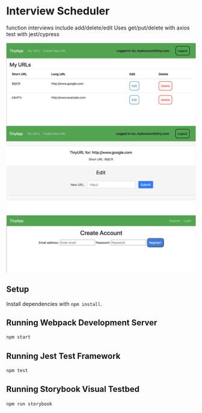 # Interview Scheduler
function interviews include add/delete/edit
Uses get/put/delete with axios
test with jest/cypress

!["screenshot on home page (logged in with links added)"](https://github.com/jshenlive/tinyapp/blob/master/docs/main.png)
!["screenshot on edit page"](https://github.com/jshenlive/tinyapp/blob/master/docs/edit.png)
!["screenshot on registration page"](https://github.com/jshenlive/tinyapp/blob/master/docs/register.png)


## Setup

Install dependencies with `npm install`.

## Running Webpack Development Server

```sh
npm start
```

## Running Jest Test Framework

```sh
npm test
```

## Running Storybook Visual Testbed

```sh
npm run storybook
```

